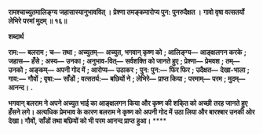 **रामश्चाच्युतमालिङ्ग्य जहासास्यानुभाववित् ।** **प्रेश्णा तमङ्कमारोप्य पुन: पुनरुदैक्षत ।** **गावो वृषा वत्सतर्यो लेभिरे परमां मुदम् ॥ १६॥** 

**शब्दार्थ** 

**राम:—** **बलराम** **; च—** **तथा** **; अच्युतम्—** **अच्युत, भगवान् कृष्ण को** **; आलिङ्ग्य—** **आङ्क्षलगन करके** **; जहास—** **हँसे** **; अस्य—** **उनका** **; अनुभाव-वित्—** **सर्वशक्ति को जानते हुए** **; प्रेश्णा—** **प्रेमवश** **; तम्—** **उनको** **; अङ्कम्—** **अपनी गोद में** **; आरोप्य—** **उठाकर** **;** **पुन: पुन:—** **फिर फिर** **; उदैक्षत—** **देखा-भाला** **; गाव:—** **गौवों** **; वृषा:—** **साँडों** **; वत्सतर्य:—** **बछियों ने** **; लेभिरे—** **प्राप्त किया** **;** **परमाम्—** **परम** **; मुदम्—** **आनन्द।** **.** 

**भगवान् बलराम ने अपने अच्युत भाई का आङ्क्षलगन किया और कृष्ण की शकि्त को अच्छी** **तरह जानते हुए हँसने लगे। अत्यधिक प्रेमभाव के कारण बलराम ने कृष्ण को अपनी गोद में** **उठा लिया और बारश्बार उनकी ओर देखा। गौवों, साँडों तथा बछियों को भी परम आनन्द प्राप्त** **हुआ।** **** 